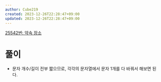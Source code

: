 ```yaml
---
author: Cube219
created: 2023-12-26T22:28:47+09:00
updated: 2023-12-26T22:28:47+09:00
---
```


[25542번: 약속 장소](https://www.acmicpc.net/problem/25542)

# 풀이

* 문자 개수/길이 전부 짧으므로, 각각의 문자열에서 문자 1개를 다 바꿔서 해보면 된다.